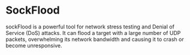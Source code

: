 # SockFlood
sockFlood is a powerful tool for network stress testing and Denial of Service (DoS) attacks. It can flood a target with a large number of UDP packets, overwhelming its network bandwidth and causing it to crash or become unresponsive.
